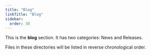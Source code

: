 ```yaml
---
title: "Blog"
linkTitle: "Blog"
sidebar:
  order: 30
---
```



This is the **blog** section. It has two categories: News and Releases.

Files in these directories will be listed in reverse chronological order.

